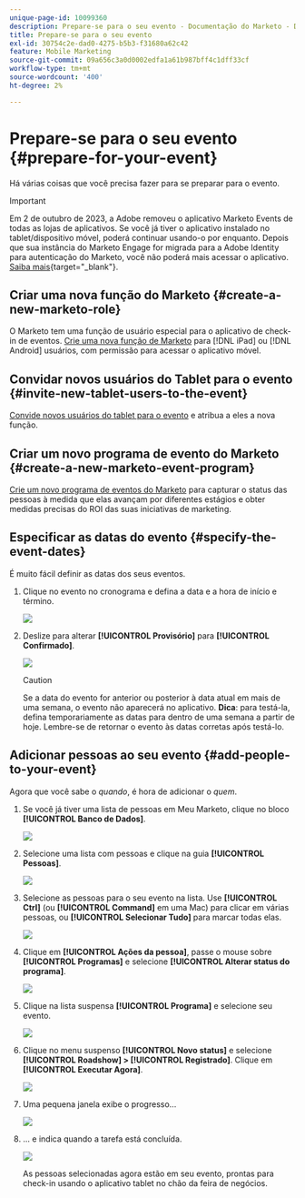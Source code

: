 ```yaml
---
unique-page-id: 10099360
description: Prepare-se para o seu evento - Documentação do Marketo - Documentação do produto
title: Prepare-se para o seu evento
exl-id: 30754c2e-dad0-4275-b5b3-f31680a62c42
feature: Mobile Marketing
source-git-commit: 09a656c3a0d0002edfa1a61b987bff4c1dff33cf
workflow-type: tm+mt
source-wordcount: '400'
ht-degree: 2%

---
```


# Prepare-se para o seu evento {#prepare-for-your-event}

Há várias coisas que você precisa fazer para se preparar para o evento.

>[!IMPORTANT]
>
>Em 2 de outubro de 2023, a Adobe removeu o aplicativo Marketo Events de todas as lojas de aplicativos. Se você já tiver o aplicativo instalado no tablet/dispositivo móvel, poderá continuar usando-o por enquanto. Depois que sua instância do Marketo Engage for migrada para a Adobe Identity para autenticação do Marketo, você não poderá mais acessar o aplicativo. [Saiba mais](https://nation.marketo.com/t5/product-discussions/marketo-events-app-and-marketo-moments-app-end-of-life/m-p/340712/highlight/true#M193869){target="_blank"}.

## Criar uma nova função do Marketo {#create-a-new-marketo-role}

O Marketo tem uma função de usuário especial para o aplicativo de check-in de eventos. [Crie uma nova função de Marketo](/help/marketo/product-docs/core-marketo-concepts/mobile-apps/event-check-in/grant-users-access-to-the-check-in-app.md) para [!DNL iPad] ou [!DNL Android] usuários, com permissão para acessar o aplicativo móvel.

## Convidar novos usuários do Tablet para o evento {#invite-new-tablet-users-to-the-event}

[Convide novos usuários do tablet para o evento](/help/marketo/product-docs/core-marketo-concepts/mobile-apps/event-check-in/grant-users-access-to-the-check-in-app.md) e atribua a eles a nova função.

## Criar um novo programa de evento do Marketo {#create-a-new-marketo-event-program}

[Crie um novo programa de eventos do Marketo](/help/marketo/product-docs/demand-generation/events/understanding-events/create-a-new-event-program.md) para capturar o status das pessoas à medida que elas avançam por diferentes estágios e obter medidas precisas do ROI das suas iniciativas de marketing.

## Especificar as datas do evento {#specify-the-event-dates}

É muito fácil definir as datas dos seus eventos.

1. Clique no evento no cronograma e defina a data e a hora de início e término.

   ![](assets/image2016-4-6-15-3a27-3a35.png)

1. Deslize para alterar **[!UICONTROL Provisório]** para **[!UICONTROL Confirmado]**.

   ![](assets/image2016-4-6-15-3a30-3a57.png)

   >[!CAUTION]
   >
   >Se a data do evento for anterior ou posterior à data atual em mais de uma semana, o evento não aparecerá no aplicativo. **Dica**: para testá-la, defina temporariamente as datas para dentro de uma semana a partir de hoje. Lembre-se de retornar o evento às datas corretas após testá-lo.

## Adicionar pessoas ao seu evento {#add-people-to-your-event}

Agora que você sabe o _quando_, é hora de adicionar o _quem_.

1. Se você já tiver uma lista de pessoas em Meu Marketo, clique no bloco **[!UICONTROL Banco de Dados]**.

   ![](assets/db.png)

1. Selecione uma lista com pessoas e clique na guia **[!UICONTROL Pessoas]**.

   ![](assets/four.png)

1. Selecione as pessoas para o seu evento na lista. Use **[!UICONTROL Ctrl]** (ou **[!UICONTROL Command]** em uma Mac) para clicar em várias pessoas, ou **[!UICONTROL Selecionar Tudo]** para marcar todas elas.

   ![](assets/five.png)

1. Clique em **[!UICONTROL Ações da pessoa]**, passe o mouse sobre **[!UICONTROL Programas]** e selecione **[!UICONTROL Alterar status do programa]**.

   ![](assets/six.png)

1. Clique na lista suspensa **[!UICONTROL Programa]** e selecione seu evento.

   ![](assets/seven.png)

1. Clique no menu suspenso **[!UICONTROL Novo status]** e selecione **[!UICONTROL Roadshow] > [!UICONTROL Registrado]**. Clique em **[!UICONTROL Executar Agora]**.

   ![](assets/eight.png)

1. Uma pequena janela exibe o progresso...

   ![](assets/image2016-4-7-16-3a49-3a7.png)

1. ... e indica quando a tarefa está concluída.

   ![](assets/ten.png)

   As pessoas selecionadas agora estão em seu evento, prontas para check-in usando o aplicativo tablet no chão da feira de negócios.
